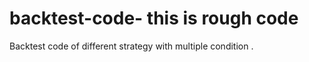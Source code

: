 # backtest-code- this is rough code 
Backtest code of different strategy with multiple condition .

